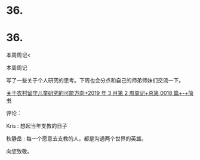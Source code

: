# 36.

# 36.

本周周记<

本周周记

写了一些关于个人研究的思考。下周也会分点和自己的师弟师妹们交流一下。

[关于农村留守儿童研究的可能方向+2019 年 3 月第 2 周周记+总第 0018 篇+-+简书](https://www.jianshu.com/p/61443ce3cd0e?from=groupmessage&isappinstalled=0)

评论：

Kris : 想起当年支教的日子

秋静岳 : 每一个愿意去支教的人，都是沟通两个世界的英雄。

向您致敬。